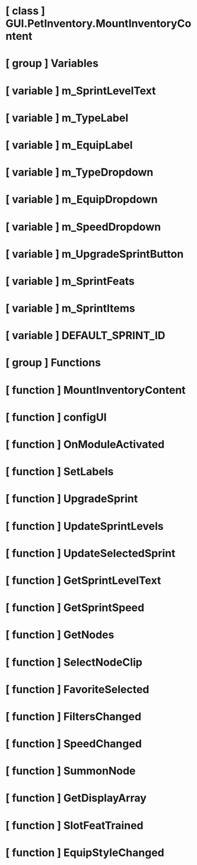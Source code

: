 # [ class ] GUI.PetInventory.MountInventoryContent

# [ group ] Variables

# [ variable ] m_SprintLevelText

# [ variable ] m_TypeLabel

# [ variable ] m_EquipLabel

# [ variable ] m_TypeDropdown

# [ variable ] m_EquipDropdown

# [ variable ] m_SpeedDropdown

# [ variable ] m_UpgradeSprintButton

# [ variable ] m_SprintFeats

# [ variable ] m_SprintItems

# [ variable ] DEFAULT_SPRINT_ID

# [ group ] Functions

# [ function ] MountInventoryContent

# [ function ] configUI

# [ function ] OnModuleActivated

# [ function ] SetLabels

# [ function ] UpgradeSprint

# [ function ] UpdateSprintLevels

# [ function ] UpdateSelectedSprint

# [ function ] GetSprintLevelText

# [ function ] GetSprintSpeed

# [ function ] GetNodes

# [ function ] SelectNodeClip

# [ function ] FavoriteSelected

# [ function ] FiltersChanged

# [ function ] SpeedChanged

# [ function ] SummonNode

# [ function ] GetDisplayArray

# [ function ] SlotFeatTrained

# [ function ] EquipStyleChanged

